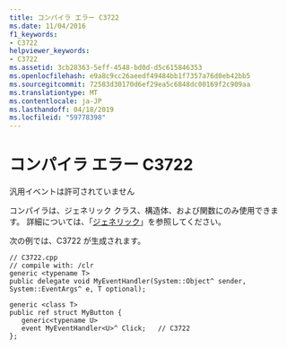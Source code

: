 ```yaml
---
title: コンパイラ エラー C3722
ms.date: 11/04/2016
f1_keywords:
- C3722
helpviewer_keywords:
- C3722
ms.assetid: 3cb28363-5eff-4548-bd0d-d5c615846353
ms.openlocfilehash: e9a8c9cc26aeedf49484bb1f7357a76d0eb42bb5
ms.sourcegitcommit: 72583d30170d6ef29ea5c6848dc00169f2c909aa
ms.translationtype: MT
ms.contentlocale: ja-JP
ms.lasthandoff: 04/18/2019
ms.locfileid: "59778398"
---
```

# <a name="compiler-error-c3722"></a>コンパイラ エラー C3722

汎用イベントは許可されていません

コンパイラは、ジェネリック クラス、構造体、および関数にのみ使用できます。  詳細については、「[ジェネリック](../../extensions/generics-cpp-component-extensions.md)」を参照してください。

次の例では、C3722 が生成されます。

```
// C3722.cpp
// compile with: /clr
generic <typename T>
public delegate void MyEventHandler(System::Object^ sender, System::EventArgs^ e, T optional);

generic <class T>
public ref struct MyButton {
   generic<typename U>
   event MyEventHandler<U>^ Click;   // C3722
};
```